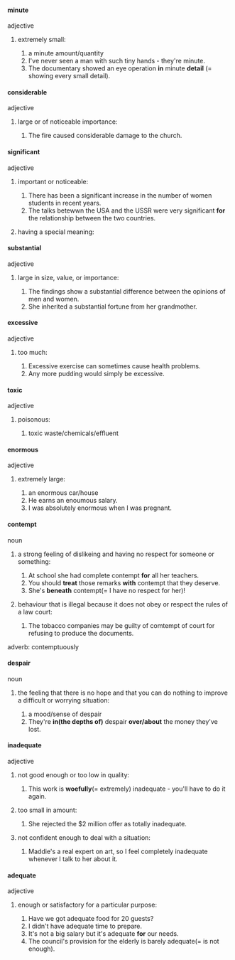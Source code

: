 #### minute
adjective

1. extremely small:
   
   1. a minute amount/quantity
   2. I've never seen a man with such tiny hands - they're minute.
   3. The documentary showed an eye operation **in** minute **detail** (= showing every small detail).


#### considerable
adjective

1. large or of noticeable importance:
   
   1. The fire caused considerable damage to the church.

#### significant
adjective

1. important or noticeable:
   
   1. There has been a significant increase in the number of women students in recent years.
   2. The talks betewwn the USA and the USSR were very significant **for** the relationship between the two countries.

2. having a special meaning:


#### substantial
adjective

1. large in size, value, or importance:
   
   1. The findings show a substantial difference between the opinions of men and women.
   2. She inherited a substantial fortune from her grandmother.


#### excessive
adjective

1. too much:
   
   1. Excessive exercise can sometimes cause health problems.
   2. Any more pudding would simply be excessive.


#### toxic
adjective

1. poisonous:
   
   1. toxic waste/chemicals/effluent

#### enormous
adjective

1. extremely large:
   
   1. an enormous car/house
   2. He earns an enoumous salary.
   3. I was absolutely enormous when I was pregnant.


#### contempt
noun

1. a strong feeling of dislikeing and having no respect for someone or something:
   
   1. At school she had complete contempt **for** all her teachers.
   2. You should **treat** those remarks **with** contempt that they deserve.
   3. She's **beneath** contempt(= I have no respect for her)!

2. behaviour that is illegal because it does not obey or respect the rules of a law court:
   
   1. The tobacco companies may be guilty of comtempt of court for refusing to produce the documents.


adverb: contemptuously

#### despair
noun

1. the feeling that there is no hope and that you can do nothing to improve a difficult or worrying situation:
   
   1. a mood/sense of despair
   2. They're **in(the depths of)** despair **over/about** the money they've lost.


#### inadequate
adjective

1. not good enough or too low in quality:
   
   1. This work is **woefully**(= extremely) inadequate - you'll have to do it again.
2. too small in amount:
   
   1. She rejected the $2 million offer as totally inadequate.

3. not confident enough to deal with a situation:
   
   1. Maddie's a real expert on art, so I feel completely inadequate whenever I talk to her about it.

#### adequate
adjective

1. enough or satisfactory for a particular purpose:
   
   1. Have we got adequate food for 20 guests?
   2. I didn't have adequate time to prepare.
   3. It's not a big salary but it's adequate **for** our needs.
   4. The council's provision for the elderly is barely adequate(= is not enough).


